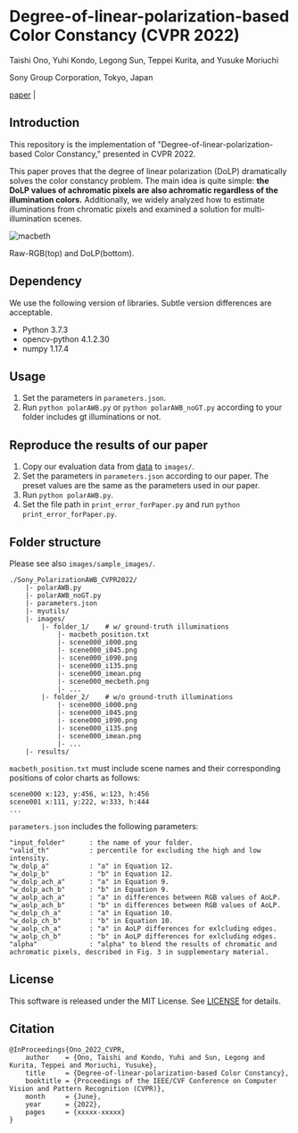 # Degree-of-linear-polarization-based Color Constancy (CVPR 2022)
Taishi Ono, Yuhi Kondo, Legong Sun, Teppei Kurita, and Yusuke Moriuchi

Sony Group Corporation, Tokyo, Japan

[paper](hogehogehoge) |


## Introduction
This repository is the implementation of "Degree-of-linear-polarization-based Color Constancy," presented in CVPR 2022.

This paper proves that the degree of linear polarization (DoLP) dramatically solves the color constancy problem.
The main idea is quite simple: **the DoLP values of achromatic pixels are also achromatic regardless of the illumination colors.**
Additionally, we widely analyzed how to estimate illuminations from chromatic pixels and examined a solution for multi-illumination scenes.

![macbeth](https://user-images.githubusercontent.com/102112779/159839982-21d98202-a7d0-40f9-85e6-81c16d47e7fc.gif)

Raw-RGB(top) and DoLP(bottom).

## Dependency
We use the following version of libraries. Subtle version differences are acceptable.
- Python 3.7.3
- opencv-python 4.1.2.30
- numpy 1.17.4

## Usage
1. Set the parameters in `parameters.json`. 
2. Run `python polarAWB.py` or `python polarAWB_noGT.py` according to your folder includes gt illuminations or not.

## Reproduce the results of our paper
1. Copy our evaluation data from [data](https://sonyjpn.sharepoint.com/sites/S168-DOLPCC) to `images/`.
2. Set the parameters in `parameters.json` according to our paper. The preset values are the same as the parameters used in our paper.
3. Run `python polarAWB.py`.
4. Set the file path in `print_error_forPaper.py` and run `python print_error_forPaper.py`.

## Folder structure
Please see also `images/sample_images/`.
```
./Sony_PolarizationAWB_CVPR2022/
    |- polarAWB.py
    |- polarAWB_noGT.py
    |- parameters.json
    |- myutils/
    |- images/
        |- folder_1/    # w/ ground-truth illuminations
            |- macbeth_position.txt
            |- scene000_i000.png
            |- scene000_i045.png
            |- scene000_i090.png
            |- scene000_i135.png
            |- scene000_imean.png
            |- scene000_mecbeth.png
            |- ...
        |- folder_2/    # w/o ground-truth illuminations
            |- scene000_i000.png
            |- scene000_i045.png
            |- scene000_i090.png
            |- scene000_i135.png
            |- scene000_imean.png
            |- ...
    |- results/
```
`macbeth_position.txt` must include scene names and their corresponding positions of color charts as follows:
```
scene000 x:123, y:456, w:123, h:456
scene001 x:111, y:222, w:333, h:444
...
``` 

`parameters.json` includes the following parameters:
```
"input_folder"      : the name of your folder.
"valid_th"          : percentile for excluding the high and low intensity.
"w_dolp_a"          : "a" in Equation 12.
"w_dolp_b"          : "b" in Equation 12.
"w_dolp_ach_a"      : "a" in Equation 9.
"w_dolp_ach_b"      : "b" in Equation 9.
"w_aolp_ach_a"      : "a" in differences between RGB values of AoLP.
"w_aolp_ach_b"      : "b" in differences between RGB values of AoLP.
"w_dolp_ch_a"       : "a" in Equation 10.
"w_dolp_ch_b"       : "b" in Equation 10.
"w_aolp_ch_a"       : "a" in AoLP differences for exlcluding edges.
"w_aolp_ch_b"       : "b" in AoLP differences for exlcluding edges.
"alpha"             : "alpha" to blend the results of chromatic and achromatic pixels, described in Fig. 3 in supplementary material.
```

## License
This software is released under the MIT License. See [LICENSE](/LICENSE) for details.

## Citation
```
@InProceedings{Ono_2022_CVPR,
    author    = {Ono, Taishi and Kondo, Yuhi and Sun, Legong and Kurita, Teppei and Moriuchi, Yusuke},
    title     = {Degree-of-linear-polarization-based Color Constancy},
    booktitle = {Proceedings of the IEEE/CVF Conference on Computer Vision and Pattern Recognition (CVPR)},
    month     = {June},
    year      = {2022},
    pages     = {xxxxx-xxxxx}
}
```
